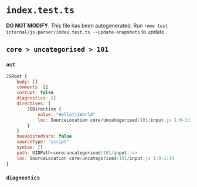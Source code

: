 # `index.test.ts`

**DO NOT MODIFY**. This file has been autogenerated. Run `rome test internal/js-parser/index.test.ts --update-snapshots` to update.

## `core > uncategorised > 101`

### `ast`

```javascript
JSRoot {
	body: []
	comments: []
	corrupt: false
	diagnostics: []
	directives: [
		JSDirective {
			value: "Hello\\1World"
			loc: SourceLocation core/uncategorised/101/input.js 1:0-1:14
		}
	]
	hasHoistedVars: false
	sourceType: "script"
	syntax: []
	path: UIDPath<core/uncategorised/101/input.js>
	loc: SourceLocation core/uncategorised/101/input.js 1:0-1:14
}
```

### `diagnostics`

```

```
